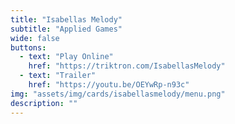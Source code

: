 ```yaml
---
title: "Isabellas Melody"
subtitle: "Applied Games"
wide: false
buttons:
  - text: "Play Online"
    href: "https://triktron.com/IsabellasMelody"
  - text: "Trailer"
    href: "https://youtu.be/OEYwRp-n93c"
img: "assets/img/cards/isabellasmelody/menu.png"
description: ""
---
```

